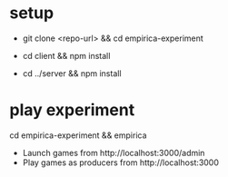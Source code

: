 # setup
- git clone \<repo-url\> && cd empirica-experiment

- cd client && npm install

- cd ../server && npm install

# play experiment
cd empirica-experiment && empirica
- Launch games from http://localhost:3000/admin
- Play games as producers from http://localhost:3000
